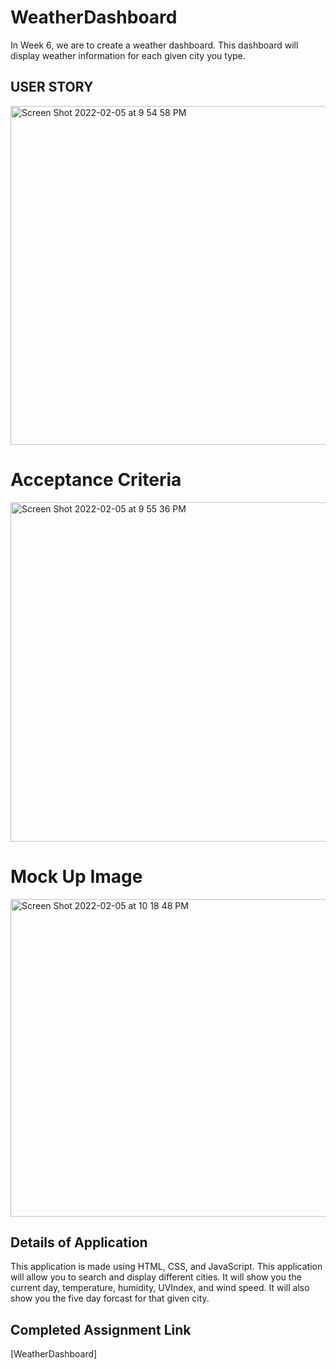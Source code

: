 # WeatherDashboard
In Week 6, we are to create a weather dashboard. This dashboard will display weather information for each given city you type. 
## USER STORY
<img width="542" alt="Screen Shot 2022-02-05 at 9 54 58 PM" src="https://user-images.githubusercontent.com/94761193/152666084-bee591b5-34ce-49cc-a1fc-77ca8c279484.png">


# Acceptance Criteria
<img width="543" alt="Screen Shot 2022-02-05 at 9 55 36 PM" src="https://user-images.githubusercontent.com/94761193/152666086-421e05b7-a04f-4d54-aa5a-cf336e6de85e.png">



# Mock Up Image
<img width="508" alt="Screen Shot 2022-02-05 at 10 18 48 PM" src="https://user-images.githubusercontent.com/94761193/152666504-2aecb28c-1f1e-4c0f-b23f-17fd95b77114.png">


## Details of Application
This application is made using HTML, CSS, and JavaScript.
This application will allow you to search and display different cities. It will show you the current day, temperature, humidity, UVIndex, and wind speed. It will also show you the five day forcast for that given city.

## Completed Assignment Link
[WeatherDashboard]
